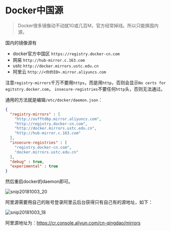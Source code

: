 # Docker中国源
> Docker很多镜像动不动就1G或几百M，官方经常掉线。所以只能换国内源。


国内的镜像源有
- docker官方中国区 `https://registry.docker-cn.com`
- 网易 `http://hub-mirror.c.163.com`
- ustc `http://docker.mirrors.ustc.edu.cn`
- 阿里云 `http://<你的ID>.mirror.aliyuncs.com`

注意`registry-mirrors`千万不要用`https`，而是用`http`，否则会显示`No certs for egitstry.docker.com`，
`insecure-registries`不要任何`http`头，否则无法通过。

通用的方法就是编辑`/etc/docker/daemon.json`：
```json
{
  "registry-mirrors" : [
    "http://ovfftd6p.mirror.aliyuncs.com",
    "http://registry.docker-cn.com",
    "http://docker.mirrors.ustc.edu.cn",
    "http://hub-mirror.c.163.com"
  ],
  "insecure-registries" : [
    "registry.docker-cn.com",
    "docker.mirrors.ustc.edu.cn"
  ],
  "debug" : true,
  "experimental" : true
}
```

然后重启docker的daemon即可。

![snip20181003_20](https://user-images.githubusercontent.com/14041622/46392542-4bd00f00-c714-11e8-8a41-f5305498ab30.png)


阿里源需要用自己的账号登录阿里云后台获得只有自己有的源地址，如下：

![snip20181003_18](https://user-images.githubusercontent.com/14041622/46368889-fa903300-c6b3-11e8-917d-14f08072471f.png)

阿里源地址为：https://cr.console.aliyun.com/cn-qingdao/mirrors



